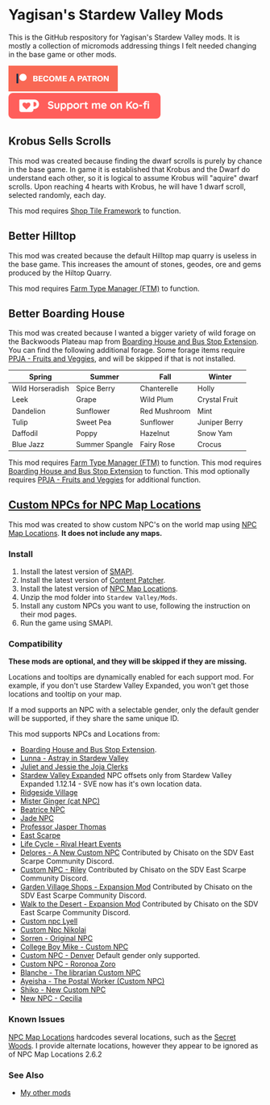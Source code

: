 # Yagisan's Stardew Valley Mods

This is the GitHub respository for Yagisan's Stardew Valley mods. It is mostly a collection of micromods addressing things I felt needed changing in the base game or other mods.

 [![patreon](assets/images/become_a_patron_button.png)](https://patreon.com/yagisan) [![ko-fi](assets/images/support_on_kofi_button.png)](https://ko-fi.com/yagisan)

## Krobus Sells Scrolls

This mod was created because finding the dwarf scrolls is purely by chance in the base game.
In game it is established that Krobus and the Dwarf do understand each other, so it is logical to assume Krobus will "aquire" dwarf scrolls.
Upon reaching 4 hearts with Krobus, he will have 1 dwarf scroll, selected randomly, each day.

This mod requires [Shop Tile Framework](https://www.nexusmods.com/stardewvalley/mods/5005) to function.

## Better Hilltop

This mod was created because the default Hilltop map quarry is useless in the base game.
This increases the amount of stones, geodes, ore and gems produced by the Hiltop Quarry.

This mod requires [Farm Type Manager (FTM)](https://www.nexusmods.com/stardewvalley/mods/3231) to function.

## Better Boarding House

This mod was created because I wanted a bigger variety of wild forage on the Backwoods Plateau map from [Boarding House and Bus Stop Extension](https://www.nexusmods.com/stardewvalley/mods/4120).
You can find the following additional forage. Some forage items require [PPJA - Fruits and Veggies](https://www.nexusmods.com/stardewvalley/mods/1598), and will be skipped if that is not installed.

| Spring | Summer | Fall | Winter |
|---|---|---|---|
| Wild Horseradish | Spice Berry | Chanterelle | Holly |
| Leek | Grape | Wild Plum | Crystal Fruit |
| Dandelion | Sunflower | Red Mushroom | Mint |
| Tulip | Sweet Pea | Sunflower | Juniper Berry |
| Daffodil | Poppy | Hazelnut | Snow Yam |
| Blue Jazz | Summer Spangle | Fairy Rose | Crocus |
  
This mod requires [Farm Type Manager (FTM)](https://www.nexusmods.com/stardewvalley/mods/3231) to function.
This mod requires [Boarding House and Bus Stop Extension](https://www.nexusmods.com/stardewvalley/mods/4120) to function.
This mod optionally requires [PPJA - Fruits and Veggies](https://www.nexusmods.com/stardewvalley/mods/1598) for additional function.

## [Custom NPCs for NPC Map Locations](https://www.nexusmods.com/stardewvalley/mods/8174)

This mod was created to show custom NPC's on the world map using [NPC Map Locations](https://www.nexusmods.com/stardewvalley/mods/239). **It does not include any maps.**

### Install

1. Install the latest version of [SMAPI](https://smapi.io/).
2. Install the latest version of [Content Patcher](https://www.nexusmods.com/stardewvalley/mods/1915).
3. Install the latest version of [NPC Map Locations](https://www.nexusmods.com/stardewvalley/mods/239).
4. Unzip the mod folder into `Stardew Valley/Mods`.
5. Install any custom NPCs you want to use, following the instruction on their mod pages.
6. Run the game using SMAPI.

### Compatibility

**These mods are optional, and they will be skipped if they are missing.**

Locations and tooltips are dynamically enabled for each support mod. For example, if you don't use Stardew Valley Expanded, you won't get those locations and tooltip on your map.

If a mod supports an NPC with a selectable gender, only the default gender will be supported, if they share the same unique ID.

This mod supports NPCs and Locations from:

* [Boarding House and Bus Stop Extension](https://www.nexusmods.com/stardewvalley/mods/4120).
* [Lunna - Astray in Stardew Valley](https://www.nexusmods.com/stardewvalley/mods/6626)
* [Juliet and Jessie the Joja Clerks](https://www.nexusmods.com/stardewvalley/mods/6398)
* [Stardew Valley Expanded](https://www.nexusmods.com/stardewvalley/mods/3753) NPC offsets only from Stardew Valley Expanded 1.12.14 - SVE now has it's own location data.
* [Ridgeside Village](https://www.nexusmods.com/stardewvalley/mods/7286)
* [Mister Ginger (cat NPC)](https://www.nexusmods.com/stardewvalley/mods/5295)
* [Beatrice NPC](https://www.nexusmods.com/stardewvalley/mods/7042)
* [Jade NPC](https://www.nexusmods.com/stardewvalley/mods/5559)
* [Professor Jasper Thomas](https://www.nexusmods.com/stardewvalley/mods/5599)
* [East Scarpe](https://www.nexusmods.com/stardewvalley/mods/5787)
* [Life Cycle - Rival Heart Events](https://www.nexusmods.com/stardewvalley/mods/6200)
* [Delores - A New Custom NPC](https://www.nexusmods.com/stardewvalley/mods/5510) Contributed by Chisato on the SDV East Scarpe Community Discord.
* [Custom NPC - Riley](https://www.nexusmods.com/stardewvalley/mods/5811) Contributed by Chisato on the SDV East Scarpe Community Discord.
* [Garden Village Shops - Expansion Mod](https://www.nexusmods.com/stardewvalley/mods/6113) Contributed by Chisato on the SDV East Scarpe Community Discord.
* [Walk to the Desert - Expansion Mod](https://www.nexusmods.com/stardewvalley/mods/6234/) Contributed by Chisato on the SDV East Scarpe Community Discord.
* [Custom npc Lyell](https://www.nexusmods.com/stardewvalley/mods/4499)
* [Custom Npc Nikolai](https://www.nexusmods.com/stardewvalley/mods/4882)
* [Sorren - Original NPC](https://www.nexusmods.com/stardewvalley/mods/4040)
* [College Boy Mike - Custom NPC](https://www.nexusmods.com/stardewvalley/mods/6288)
* [Custom NPC - Denver](https://www.nexusmods.com/stardewvalley/mods/4594) Default gender only supported.
* [Custom NPC - Roronoa Zoro](https://www.nexusmods.com/stardewvalley/mods/6316)
* [Blanche - The librarian Custom NPC](https://www.nexusmods.com/stardewvalley/mods/6469)
* [Ayeisha - The Postal Worker (Custom NPC)](https://www.nexusmods.com/stardewvalley/mods/6427)
* [Shiko - New Custom NPC](https://www.nexusmods.com/stardewvalley/mods/3732)
* [New NPC - Cecilia](https://www.nexusmods.com/stardewvalley/mods/6246)

### Known Issues

[NPC Map Locations](https://www.nexusmods.com/stardewvalley/mods/239) hardcodes several locations, such as the [Secret Woods](https://stardewvalleywiki.com/Secret_Woods).
I provide alternate locations, however they appear to be ignored as of NPC Map Locations 2.6.2

### See Also

* [My other mods](https://www.nexusmods.com/users/3868981?tab=user+files)
